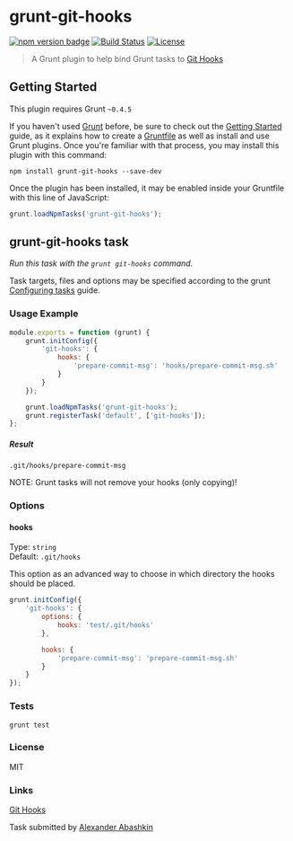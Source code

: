 # grunt-git-hooks

[![npm version badge](https://img.shields.io/npm/v/grunt-git-hooks.svg)](https://www.npmjs.org/package/grunt-git-hooks)
[![Build Status](https://travis-ci.org/monolithed/grunt-git-hooks.png)](https://travis-ci.org/monolithed/grunt-git-hooks)
[![License](https://img.shields.io/badge/license-MIT-brightgreen.svg)](LICENSE.txt)


> A Grunt plugin to help bind Grunt tasks to [Git Hooks](http://git-scm.com/docs/githooks)


## Getting Started
This plugin requires Grunt `~0.4.5`

If you haven't used [Grunt](http://gruntjs.com/) before, be sure to check out the [Getting Started](http://gruntjs.com/getting-started) guide, as it explains how to create a [Gruntfile](http://gruntjs.com/sample-gruntfile) as well as install and use Grunt plugins. Once you're familiar with that process, you may install this plugin with this command:

```shell
npm install grunt-git-hooks --save-dev
```

Once the plugin has been installed, it may be enabled inside your Gruntfile with this line of JavaScript:

```js
grunt.loadNpmTasks('grunt-git-hooks');
```

## grunt-git-hooks task

_Run this task with the `grunt git-hooks` command._

Task targets, files and options may be specified according to the grunt [Configuring tasks](http://gruntjs.com/configuring-tasks) guide.


### Usage Example

```js
module.exports = function (grunt) {
	grunt.initConfig({
		'git-hooks': {
			hooks: {
				'prepare-commit-msg': 'hooks/prepare-commit-msg.sh'
			}
		}
	});

	grunt.loadNpmTasks('grunt-git-hooks');
	grunt.registerTask('default', ['git-hooks']);
};
```

##### Result

```
.git/hooks/prepare-commit-msg
```

NOTE: Grunt tasks will not remove your hooks (only copying)!

### Options

#### hooks

Type: `string`<br />
Default: `.git/hooks`

This option as an advanced way to choose in which directory the hooks should be placed.

```js
grunt.initConfig({
	'git-hooks': {
		options: {
			hooks: 'test/.git/hooks'
		},

		hooks: {
			'prepare-commit-msg': 'prepare-commit-msg.sh'
		}
	}
});
```

### Tests

```
grunt test
```

### License

MIT

### Links
[Git Hooks](http://git-scm.com/docs/githooks) <br />


Task submitted by [Alexander Abashkin](https://github.com/monolithed)
